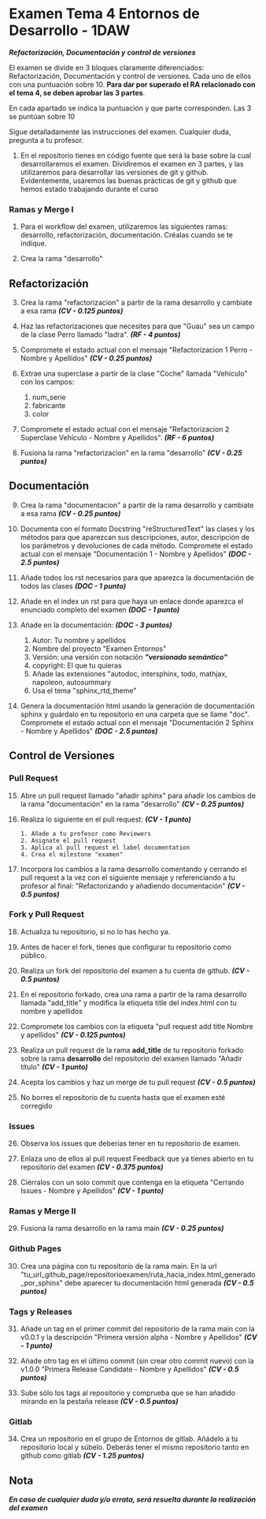 # Examen Tema 4 Entornos de Desarrollo - 1DAW

***Refactorización, Documentación y control de versiones***

El examen se divide en 3 bloques claramente diferenciados: Refactorización, Documentación y control de versiones. Cada uno de ellos con una puntuación sobre 10. **Para dar por superado el RA relacionado con el tema 4, se deben aprobar las 3 partes**.

En cada apartado se indica la puntuación y que parte corresponden. Las 3 se puntúan sobre 10

Sigue detalladamente las instrucciones del examen. Cualquier duda, pregunta a tu profesor.

1. En el repositorio tienes en código fuente que será la base sobre la cual desarrollaremos el examen. Dividiremos el examen en 3 partes, y las utilizaremos para desarrollar las versiones de git y github. Evidentemente, usaremos las buenas prácticas de git y github que hemos estado trabajando durante el curso

### Ramas y Merge I

1. Para el workflow del examen, utilizaremos las siguientes ramas: desarrollo, refactorización, documentación. Créalas cuando se te indique.

2. Crea la rama "desarrollo"

## Refactorización

3. Crea la rama "refactorizacion" a partir de la rama desarrollo y cambiate a esa rama ***(CV - 0.125 puntos)***

4. Haz las refactorizaciones que necesites para que "Guau" sea un campo de la clase Perro llamado "ladra". ***(RF - 4 puntos)***
   
5. Compromete el estado actual con el mensaje "Refactorizacion 1 Perro - Nombre y Apellidos" ***(CV - 0.25 puntos)***

6. Extrae una superclase a partir de la clase "Coche" llamada "Vehículo" con los campos:

   1. num_serie
   2. fabricante
   3. color

7. Compromete el estado actual con el mensaje "Refactorizacion 2 Superclase Vehículo - Nombre y Apellidos". ***(RF - 6 puntos)***

8. Fusiona la rama "refactorizacion" en la rama "desarrollo" ***(CV - 0.25 puntos)***

## Documentación

9. Crea la rama "documentacion" a partir de la rama desarrollo y cambiate a esa rama ***(CV - 0.25 puntos)***

10. Documenta con el formato Docstring "reStructuredText" las clases y los métodos para que aparezcan sus descripciones, autor, descripción de los parámetros y devoluciones de cada método. Compromete el estado actual con el mensaje "Documentación 1 - Nombre y Apellidos" ***(DOC - 2.5 puntos)***

11. Añade todos los rst necesarios para que aparezca la documentación de todos las clases ***(DOC - 1 punto)***

12. Añade en el index un rst para que haya un enlace donde aparezca el enunciado completo del examen ***(DOC - 1 punto)***

13. Añade en la documentación: ***(DOC - 3 puntos)***
    1. Autor: Tu nombre y apellidos
    2. Nombre del proyecto "Examen Entornos"
    3. Versión: una versión con notación ***"versionado semántico"***
    4. copyright: El que tu quieras
    5. Añade las extensiones "autodoc, intersphinx, todo, mathjax, napoleon, autosummary
    6. Usa el tema "sphinx_rtd_theme"

14. Genera la documentación html usando la generación de documentación sphinx y guárdalo en tu repositorio en una carpeta que se llame "doc". Compromete el estado actual con el mensaje "Documentación 2 Sphinx - Nombre y Apellidos" ***(DOC - 2.5 puntos)***

## Control de Versiones

### Pull Request

15. Abre un pull request llamado "añadir sphinx" para añadir los cambios de la rama "documentación" en la rama "desarrollo" ***(CV - 0.25 puntos)***

16. Realiza lo siguiente en el pull request:  ***(CV - 1 punto)***

        1. Añade a tu profesor como Reviewers
        2. Asignate el pull request
        3. Aplica al pull request el label documentation
        4. Crea el milestone "examen"

    
17. Incorpora los cambios a la rama desarrollo comentando y cerrando el pull request a la vez con el siguiente mensaje y referenciando a tu profesor al final: "Refactorizando y añadiendo documentación" ***(CV - 0.5 puntos)***

### Fork y Pull Request

18. Actualiza tu repositorio, si no lo has hecho ya.

19. Antes de hacer el fork, tienes que configurar tu repositorio como público.

20. Realiza un fork del repositorio del examen a tu cuenta de github. ***(CV - 0.5 puntos)***

21. En el repositorio forkado, crea una rama a partir de la rama desarrollo llamada "add_title" y modifica la etiqueta title del index.html con tu nombre y apellidos

22. Compromete los cambios con la etiqueta "pull request add title Nombre y apellidos" ***(CV - 0.125 puntos)***

23. Realiza un pull request de la rama **add_title** de tu repositorio forkado sobre la rama **desarrollo** del repositorio del examen llamado "Añadir título" ***(CV - 1 punto)***

24. Acepta los cambios y haz un merge de tu pull request ***(CV - 0.5 puntos)***

25. No borres el repositorio de tu cuenta hasta que el examen esté corregido

### Issues

26. Observa los issues que deberías tener en tu repositorio de examen.

27. Enlaza uno de ellos al pull request Feedback que ya tienes abierto en tu repositorio del examen ***(CV - 0.375 puntos)***

28. Ciérralos con un solo commit que contenga en la etiqueta "Cerrando Issues - Nombre y Apellidos" ***(CV - 1 punto)***

### Ramas y Merge II

29. Fusiona la rama desarrollo en la rama main ***(CV - 0.25 puntos)***

### Github Pages

30. Crea una página con tu repositorio de la rama main. En la url "tu_url_github_page/repositorioexamen/ruta_hacia_index.html_generado_por_sphinx" debe aparecer tu documentación html generada ***(CV - 0.5 puntos)***

### Tags y Releases

31. Añade un tag en el primer commit del repositorio de la rama main con la v0.0.1 y la descripción "Primera versión alpha - Nombre y Apellidos" ***(CV - 1 punto)***

32. Añade otro tag en el último commit (sin crear otro commit nuevo) con la v1.0.0 "Primera Release Candidate - Nombre y Apellidos" ***(CV - 0.5 puntos)***

33. Sube sólo los tags al repositorio y comprueba que se han añadido mirando en la pestaña release ***(CV - 0.5 puntos)***

###  Gitlab

34. Crea un repositorio en el grupo de Entornos de gitlab. Añádelo a tu repositorio local y súbelo. Deberás tener el mismo repositorio tanto en github como gitlab ***(CV - 1.25 puntos)***

##  Nota

***En caso de cualquier duda y/o errata, será resuelta durante la realización del examen***
